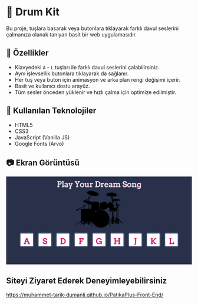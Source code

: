 # 🥁 Drum Kit

Bu proje, tuşlara basarak veya butonlara tıklayarak farklı davul seslerini çalmanıza olanak tanıyan basit bir web uygulamasıdır.

## 🎯 Özellikler

- Klavyedeki `A` - `L` tuşları ile farklı davul seslerini çalabilirsiniz.
- Aynı işlevsellik butonlara tıklayarak da sağlanır.
- Her tuş veya buton için animasyon ve arka plan rengi değişimi içerir.
- Basit ve kullanıcı dostu arayüz.
- Tüm sesler önceden yüklenir ve hızlı çalma için optimize edilmiştir.

## 🧱 Kullanılan Teknolojiler

- HTML5
- CSS3
- JavaScript (Vanilla JS)
- Google Fonts (Arvo)

## 📷 Ekran Görüntüsü

![Ekran Görüntüsü](./assets/images/image.png)

## Siteyi Ziyaret Ederek Deneyimleyebilirsiniz

 https://muhammet-tarik-dumanli.github.io/PatikaPlus-Front-End/
